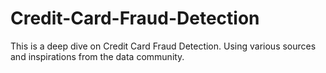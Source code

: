 # Credit-Card-Fraud-Detection
This is a deep dive on Credit Card Fraud Detection. Using various sources and inspirations from the data community. 
